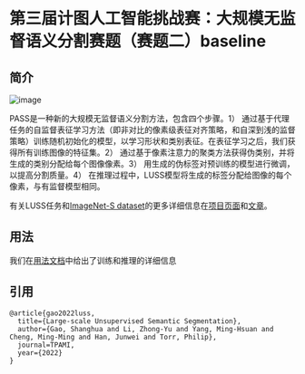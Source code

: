 # 第三届计图人工智能挑战赛：大规模无监督语义分割赛题（赛题二）baseline


## 简介
![image](https://user-images.githubusercontent.com/20515144/196449430-5ac6a88c-24ea-4a82-8a45-cd244aeb0b3b.png)


PASS是一种新的大规模无监督语义分割方法，包含四个步骤。1） 通过基于代理任务的自监督表征学习方法（即非对比的像素级表征对齐策略，和自深到浅的监督策略）训练随机初始化的模型，以学习形状和类别表征。在表征学习之后，我们获得所有训练图像的特征集。2） 通过基于像素注意力的聚类方法获得伪类别，并将生成的类别分配给每个图像像素。3） 用生成的伪标签对预训练的模型进行微调，以提高分割质量。4） 在推理过程中，LUSS模型将生成的标签分配给图像的每个像素，与有监督模型相同。


有关LUSS任务和[ImageNet-S dataset](https://github.com/LUSSeg/ImageNet-S)的更多详细信息在[项目页面](https://LUSSeg.github.io/)和[文章](https://arxiv.org/abs/2106.03149)。


## 用法
我们在[用法文档](USAGE_ZH.md)中给出了训练和推理的详细信息


## 引用
```
@article{gao2022luss,
  title={Large-scale Unsupervised Semantic Segmentation},
  author={Gao, Shanghua and Li, Zhong-Yu and Yang, Ming-Hsuan and Cheng, Ming-Ming and Han, Junwei and Torr, Philip},
  journal=TPAMI,
  year={2022}
}
```


